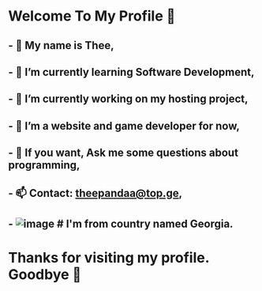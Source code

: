 # Welcome To My Profile 👋

## - 🔭 My name is Thee,
## - 🌱 I’m currently learning Software Development,
## - 👯 I’m currently working on my hosting project,
## - 🤔 I’m a website and game developer for now,
## - 💬 If you want, Ask me some questions about programming,
## - 📫 Contact: theepandaa@top.ge,
## - ![image](https://github.com/Pand3raa/pand3raa/assets/65364131/0d350ab0-63c3-4c7b-9783-eb7c878fb9c4) # I'm from country named Georgia.

# Thanks for visiting my profile. Goodbye 👋
